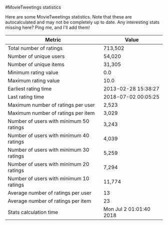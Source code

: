 #MovieTweetings statistics

Here are some MovieTweetings statistics. Note that these are autocalculated and may not be completely up to date. Any interesting stats missing here? Ping me, and I'll add them!

Metric | Value
--- | ---
Total number of ratings                 | 713,502
Number of unique users                  | 54,020
Number of unique items                  | 31,305
Minimum rating value                    | 0.0
Maximum rating value                    | 10.0
Earliest rating time                    | 2013-02-28 15:38:27
Last rating time                        | 2018-07-02 00:05:25
Maximum number of ratings per user      | 2,523
Maximum number of ratings per item      | 3,029
Number of users with minimum 50 ratings | 3,243
Number of users with minimum 40 ratings | 4,039
Number of users with minimum 30 ratings | 5,259
Number of users with minimum 20 ratings | 7,294
Number of users with minimum 10 ratings | 11,774
Average number of ratings per user      | 13
Average number of ratings per item      | 23
Stats calculation time                  | Mon Jul  2 01:01:40 2018

